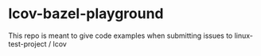 # lcov-bazel-playground
This repo is meant to give code examples when submitting issues to linux-test-project / lcov
